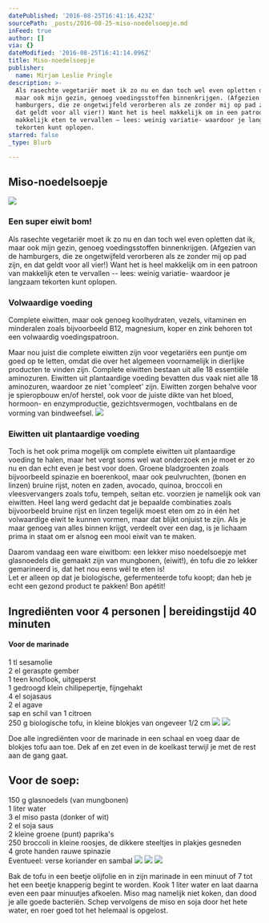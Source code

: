 ```yaml
---
datePublished: '2016-08-25T16:41:16.423Z'
sourcePath: _posts/2016-08-25-miso-noedelsoepje.md
inFeed: true
author: []
via: {}
dateModified: '2016-08-25T16:41:14.096Z'
title: Miso-noedelsoepje
publisher:
  name: Mirjam Leslie Pringle
description: >-
  Als rasechte vegetariër moet ik zo nu en dan toch wel even opletten dat ik,
  maar ook mijn gezin, genoeg voedingsstoffen binnenkrijgen. (Afgezien van de
  hamburgers, die ze ongetwijfeld verorberen als ze zonder mij op pad zijn, en
  dat geldt voor all vier!) Want het is heel makkelijk om in een patroon van
  makkelijk eten te vervallen – lees: weinig variatie- waardoor je langzaam
  tekorten kunt oplopen.
starred: false
_type: Blurb

---
```

## Miso-noedelsoepje
![](https://the-grid-user-content.s3-us-west-2.amazonaws.com/87310aeb-a7df-4111-81ab-f0ca8ae2ddc1.jpg)

### Een super eiwit bom!

Als rasechte vegetariër moet ik zo nu en dan toch wel even opletten dat ik, maar ook mijn gezin, genoeg voedingsstoffen binnenkrijgen. (Afgezien van de hamburgers, die ze ongetwijfeld verorberen als ze zonder mij op pad zijn, en dat geldt voor all vier!) Want het is heel makkelijk om in een patroon van makkelijk eten te vervallen -- lees: weinig variatie- waardoor je langzaam tekorten kunt oplopen.

### Volwaardige voeding

Complete eiwitten, maar ook genoeg koolhydraten, vezels, vitaminen en minderalen zoals bijvoorbeeld B12, magnesium, koper en zink behoren tot een volwaardig voedingspatroon.

Maar nou juist die complete eiwitten zijn voor vegetariërs een puntje om goed op te letten, omdat die over het algemeen voornamelijk in dierlijke producten te vinden zijn. Complete eiwitten bestaan uit alle 18 essentiële aminozuren. Eiwitten uit plantaardige voeding bevatten dus vaak niet alle 18 aminozuren, waardoor ze niet 'compleet' zijn. Eiwitten zorgen behalve voor je spieropbouw en/of herstel, ook voor de juiste dikte van het bloed, hormoon- en enzymproductie, gezichtsvermogen, vochtbalans en de vorming van bindweefsel.
![](https://the-grid-user-content.s3-us-west-2.amazonaws.com/0ce249b8-ac5c-4496-8b94-358bff839af2.jpg)

### Eiwitten uit plantaardige voeding

Toch is het ook prima mogelijk om complete eiwitten uit plantaardige voeding te halen, maar het vergt soms wel wat onderzoek en je moet er zo nu en dan echt even je best voor doen. Groene bladgroenten zoals bijvoorbeeld spinazie en boerenkool, maar ook peulvruchten, (bonen en linzen) bruine rijst, noten en zaden, avocado, quinoa, broccoli en vleesvervangers zoals tofu, tempeh, seitan etc. voorzien je namelijk ook van eiwitten. Heel lang werd gedacht dat je bepaalde combinaties zoals bijvoorbeeld bruine rijst en linzen tegelijk moest eten om zo in één het volwaardige eiwit te kunnen vormen, maar dat blijkt onjuist te zijn. Als je maar genoeg van alles binnen krijgt, verdeelt over een dag, is je lichaam prima in staat om er alsnog een mooi eiwit van te maken.

Daarom vandaag een ware eiwitbom: een lekker miso noedelsoepje met glasnoedels die gemaakt zijn van mungbonen, (eiwit!), én tofu die zo lekker gemarineerd is, dat het nou eens wél te eten is!  
Let er alleen op dat je biologische, gefermenteerde tofu koopt; dan heb je echt een gezond product te pakken! Bon apétit!

## Ingrediënten voor 4 personen | bereidingstijd 40 minuten

#### Voor de marinade

1 tl sesamolie  
2 el geraspte gember  
1 teen knoflook, uitgeperst  
1 gedroogd klein chilipepertje, fijngehakt  
4 el sojasaus  
2 el agave  
sap en schil van 1 citroen  
250 g biologische tofu, in kleine blokjes van ongeveer 1/2 cm
![](https://the-grid-user-content.s3-us-west-2.amazonaws.com/7c41cd52-daa6-4690-b71b-f5d50a2f6f82.jpg)
![](https://the-grid-user-content.s3-us-west-2.amazonaws.com/cc03650b-6f38-468e-948b-b1aa59ed8669.jpg)

Doe alle ingrediënten voor de marinade in een schaal en voeg daar de blokjes tofu aan toe. Dek af en zet even in de koelkast terwijl je met de rest aan de gang gaat.

## Voor de soep:

150 g glasnoedels (van mungbonen)  
1 liter water  
3 el miso pasta (donker of wit)  
2 el soja saus  
2 kleine groene (punt) paprika's  
250 broccoli in kleine roosjes, de dikkere steeltjes in plakjes gesneden  
4 grote handen rauwe spinazie  
Eventueel: verse koriander en sambal
![](https://the-grid-user-content.s3-us-west-2.amazonaws.com/adb66b17-7832-422d-ba48-1f82dc36381c.jpg)
![](https://the-grid-user-content.s3-us-west-2.amazonaws.com/b613cf0e-73d4-48b0-a338-b74e8ea3ad84.jpg)
![](https://the-grid-user-content.s3-us-west-2.amazonaws.com/6c001a57-8126-41f6-a6ea-fae49046bddf.jpg)

Bak de tofu in een beetje olijfolie en in zijn marinade in een minuut of 7 tot het een beetje knapperig begint te worden. Kook 1 liter water en laat daarna even een paar minuutjes afkoelen. Miso mag namelijk niet koken, dan dood je alle goede bacteriën. Schep vervolgens de miso en soja door het hete water, en roer goed tot het helemaal is opgelost.